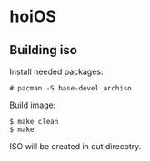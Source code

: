 # hoiOS

## Building iso
Install needed packages:
```
# pacman -S base-devel archiso
```
Build image:
```
$ make clean
$ make
```
ISO will be created in out direcotry.